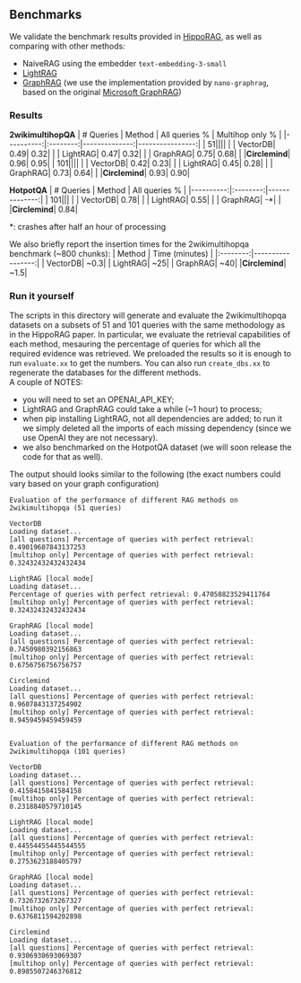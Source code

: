 ## Benchmarks
We validate the benchmark results provided in [HippoRAG](https://arxiv.org/abs/2405.14831), as well as comparing with other methods:
- NaiveRAG using the embedder `text-embedding-3-small`
- [LightRAG](https://github.com/HKUDS/LightRAG) 
- [GraphRAG](https://github.com/gusye1234/nano-graphrag) (we use the implementation provided by `nano-graphrag`, based on the original [Microsoft GraphRAG](https://github.com/microsoft/graphrag))

### Results
**2wikimultihopQA**
| # Queries |  Method  | All queries % | Multihop only % |
|----------:|:--------:|--------------:|----------------:|
|         51||||
|           |  VectorDB|           0.49|             0.32|
|           |  LightRAG|           0.47|             0.32|
|           |  GraphRAG|           0.75|             0.68|
|           |**Circlemind**|           0.96|             0.95|
|        101||||
|           |  VectorDB|           0.42|             0.23|
|           |  LightRAG|           0.45|             0.28|
|           |  GraphRAG|           0.73|             0.64|
|           |**Circlemind**|           0.93|             0.90|

**HotpotQA**
| # Queries |  Method  | All queries % |
|----------:|:--------:|--------------:|
|        101|||
|           |  VectorDB|           0.78|
|           |  LightRAG|           0.55|
|           |  GraphRAG|             -*|
|           |**Circlemind**|           0.84|

*: crashes after half an hour of processing

We also briefly report the insertion times for the 2wikimultihopqa benchmark (~800 chunks):
|  Method  |  Time (minutes)  |
|:--------:|-----------------:|
|  VectorDB|              ~0.3|
|  LightRAG|               ~25|
|  GraphRAG|               ~40|
|**Circlemind**|              ~1.5|

### Run it yourself
The scripts in this directory will generate and evaluate the 2wikimultihopqa datasets on a subsets of 51 and 101 queries with the same methodology as in the HippoRAG paper. In particular, we evaluate the retrieval capabilities of each method, mesauring the percentage of queries for which all the required evidence was retrieved. We preloaded the results so it is enough to run `evaluate.xx` to get the numbers. You can also run `create_dbs.xx` to regenerate the databases for the different methods.  
A couple of NOTES:
- you will need to set an OPENAI_API_KEY;
- LightRAG and GraphRAG could take a while (~1 hour) to process;
- when pip installing LightRAG, not all dependencies are added; to run it we simply deleted all the imports of each missing dependency (since we use OpenAI they are not necessary).
- we also benchmarked on the HotpotQA dataset (we will soon release the code for that as well).

The output should looks similar to the following (the exact numbers could vary based on your graph configuration)
```
Evaluation of the performance of different RAG methods on 2wikimultihopqa (51 queries)

VectorDB
Loading dataset...
[all questions] Percentage of queries with perfect retrieval: 0.49019607843137253
[multihop only] Percentage of queries with perfect retrieval: 0.32432432432432434

LightRAG [local mode]
Loading dataset...
Percentage of queries with perfect retrieval: 0.47058823529411764
[multihop only] Percentage of queries with perfect retrieval: 0.32432432432432434

GraphRAG [local mode]
Loading dataset...
[all questions] Percentage of queries with perfect retrieval: 0.7450980392156863
[multihop only] Percentage of queries with perfect retrieval: 0.6756756756756757

Circlemind
Loading dataset...
[all questions] Percentage of queries with perfect retrieval: 0.9607843137254902
[multihop only] Percentage of queries with perfect retrieval: 0.9459459459459459


Evaluation of the performance of different RAG methods on 2wikimultihopqa (101 queries)

VectorDB
Loading dataset...
[all questions] Percentage of queries with perfect retrieval: 0.4158415841584158
[multihop only] Percentage of queries with perfect retrieval: 0.2318840579710145

LightRAG [local mode]
Loading dataset...
[all questions] Percentage of queries with perfect retrieval: 0.44554455445544555
[multihop only] Percentage of queries with perfect retrieval: 0.2753623188405797

GraphRAG [local mode]
Loading dataset...
[all questions] Percentage of queries with perfect retrieval: 0.7326732673267327
[multihop only] Percentage of queries with perfect retrieval: 0.6376811594202898

Circlemind
Loading dataset...
[all questions] Percentage of queries with perfect retrieval: 0.9306930693069307
[multihop only] Percentage of queries with perfect retrieval: 0.8985507246376812
```
